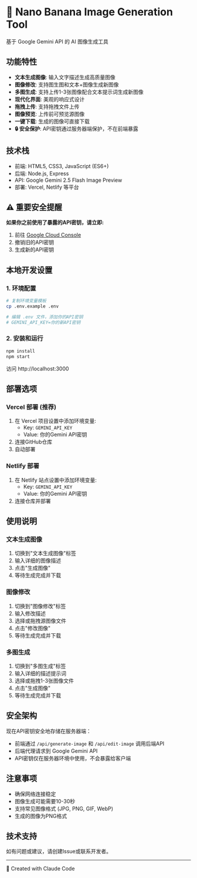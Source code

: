 # 🍌 Nano Banana Image Generation Tool

基于 Google Gemini API 的 AI 图像生成工具

## 功能特性

- **文本生成图像**: 输入文字描述生成高质量图像
- **图像修改**: 支持图生图和文本+图像生成新图像
- **多图生成**: 支持上传1-3张图像配合文本提示词生成新图像
- **现代化界面**: 美观的响应式设计
- **拖拽上传**: 支持拖拽文件上传
- **图像预览**: 上传前可预览源图像
- **一键下载**: 生成的图像可直接下载
- **🔒 安全保护**: API密钥通过服务器端保护，不在前端暴露

## 技术栈

- 前端: HTML5, CSS3, JavaScript (ES6+)
- 后端: Node.js, Express  
- API: Google Gemini 2.5 Flash Image Preview
- 部署: Vercel, Netlify 等平台

## ⚠️ 重要安全提醒

**如果你之前使用了暴露的API密钥，请立即:**
1. 前往 [Google Cloud Console](https://console.cloud.google.com/apis/credentials)
2. 撤销旧的API密钥
3. 生成新的API密钥

## 本地开发设置

### 1. 环境配置
```bash
# 复制环境变量模板
cp .env.example .env

# 编辑 .env 文件，添加你的API密钥
# GEMINI_API_KEY=你的新API密钥
```

### 2. 安装和运行
```bash
npm install
npm start
```

访问 http://localhost:3000

## 部署选项

### Vercel 部署 (推荐)
1. 在 Vercel 项目设置中添加环境变量:
   - Key: `GEMINI_API_KEY`
   - Value: 你的Gemini API密钥
2. 连接GitHub仓库
3. 自动部署

### Netlify 部署
1. 在 Netlify 站点设置中添加环境变量:
   - Key: `GEMINI_API_KEY` 
   - Value: 你的Gemini API密钥
2. 连接仓库并部署

## 使用说明

### 文本生成图像
1. 切换到"文本生成图像"标签
2. 输入详细的图像描述
3. 点击"生成图像"
4. 等待生成完成并下载

### 图像修改
1. 切换到"图像修改"标签
2. 输入修改描述
3. 选择或拖拽源图像文件
4. 点击"修改图像"
5. 等待生成完成并下载

### 多图生成
1. 切换到"多图生成"标签
2. 输入详细的描述提示词
3. 选择或拖拽1-3张图像文件
4. 点击"生成图像"
5. 等待生成完成并下载

## 安全架构

现在API密钥安全地存储在服务器端：
- 前端通过 `/api/generate-image` 和 `/api/edit-image` 调用后端API
- 后端代理请求到 Google Gemini API
- API密钥仅在服务器环境中使用，不会暴露给客户端

## 注意事项

- 确保网络连接稳定
- 图像生成可能需要10-30秒
- 支持常见图像格式 (JPG, PNG, GIF, WebP)
- 生成的图像为PNG格式

## 技术支持

如有问题或建议，请创建Issue或联系开发者。

---

🤖 Created with Claude Code

<!-- Last updated: 2025年 8月28日 星期四 20时45分18秒 CST -->
